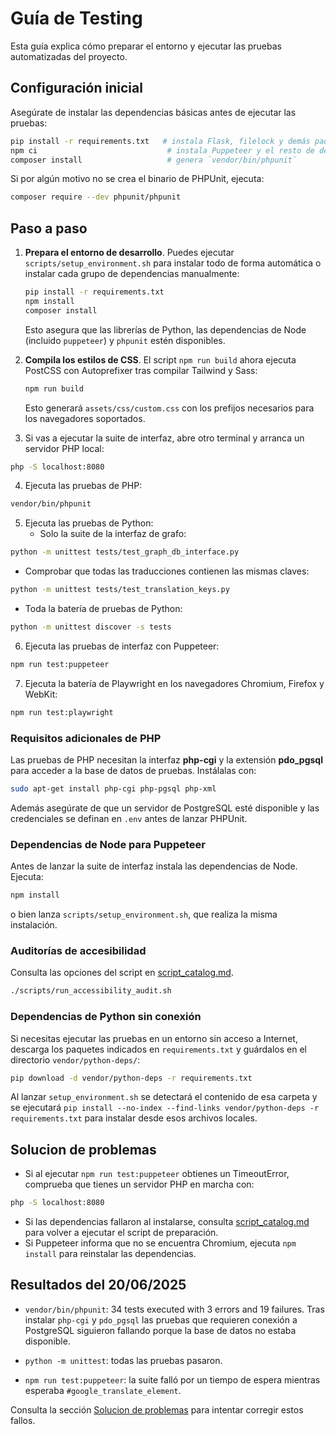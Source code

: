 # Guía de Testing

Esta guía explica cómo preparar el entorno y ejecutar las pruebas automatizadas del proyecto.

## Configuración inicial

Asegúrate de instalar las dependencias básicas antes de ejecutar las pruebas:

```bash
pip install -r requirements.txt   # instala Flask, filelock y demás paquetes de Python
npm ci                             # instala Puppeteer y el resto de dependencias de Node
composer install                   # genera `vendor/bin/phpunit`
```

Si por algún motivo no se crea el binario de PHPUnit, ejecuta:

```bash
composer require --dev phpunit/phpunit
```

## Paso a paso

1. **Prepara el entorno de desarrollo**. Puedes ejecutar `scripts/setup_environment.sh` para instalar todo de forma automática o instalar cada grupo de dependencias manualmente:

   ```bash
   pip install -r requirements.txt
   npm install
   composer install
   ```

   Esto asegura que las librerías de Python, las dependencias de Node (incluido `puppeteer`) y `phpunit` estén disponibles.

2. **Compila los estilos de CSS**. El script `npm run build` ahora ejecuta PostCSS con Autoprefixer tras compilar Tailwind y Sass:

   ```bash
   npm run build
   ```

   Esto generará `assets/css/custom.css` con los prefijos necesarios para los navegadores soportados.

3. Si vas a ejecutar la suite de interfaz, abre otro terminal y arranca un servidor PHP local:

```bash
php -S localhost:8080
```

4. Ejecuta las pruebas de PHP:

```bash
vendor/bin/phpunit
```

5. Ejecuta las pruebas de Python:
   - Solo la suite de la interfaz de grafo:

```bash
python -m unittest tests/test_graph_db_interface.py
```

   - Comprobar que todas las traducciones contienen las mismas claves:

```bash
python -m unittest tests/test_translation_keys.py
```

- Toda la batería de pruebas de Python:

```bash
python -m unittest discover -s tests
```

6. Ejecuta las pruebas de interfaz con Puppeteer:

```bash
npm run test:puppeteer
```

7. Ejecuta la batería de Playwright en los navegadores Chromium, Firefox y WebKit:

```bash
npm run test:playwright
```

### Requisitos adicionales de PHP

Las pruebas de PHP necesitan la interfaz **php-cgi** y la extensión
**pdo_pgsql** para acceder a la base de datos de pruebas. Instálalas con:

```bash
sudo apt-get install php-cgi php-pgsql php-xml
```

Además asegúrate de que un servidor de PostgreSQL esté disponible y las
credenciales se definan en `.env` antes de lanzar PHPUnit.

### Dependencias de Node para Puppeteer

Antes de lanzar la suite de interfaz instala las dependencias de Node. Ejecuta:

```bash
npm install
```

o bien lanza `scripts/setup_environment.sh`, que realiza la misma instalación.

### Auditorías de accesibilidad

Consulta las opciones del script en [script_catalog.md](script_catalog.md).

```bash
./scripts/run_accessibility_audit.sh
```

### Dependencias de Python sin conexión

Si necesitas ejecutar las pruebas en un entorno sin acceso a Internet, descarga
los paquetes indicados en `requirements.txt` y guárdalos en el directorio
`vendor/python-deps/`:

```bash
pip download -d vendor/python-deps -r requirements.txt
```

Al lanzar `setup_environment.sh` se detectará el contenido de esa carpeta y se
ejecutará `pip install --no-index --find-links vendor/python-deps -r
requirements.txt` para instalar desde esos archivos locales.

## Solucion de problemas

- Si al ejecutar `npm run test:puppeteer` obtienes un TimeoutError, comprueba que tienes un servidor PHP en marcha con:

```bash
php -S localhost:8080
```

- Si las dependencias fallaron al instalarse, consulta [script_catalog.md](script_catalog.md) para volver a ejecutar el script de preparación.
- Si Puppeteer informa que no se encuentra Chromium, ejecuta `npm install` para reinstalar las dependencias.

## Resultados del 20/06/2025

- `vendor/bin/phpunit`: 34 tests executed with 3 errors and 19 failures. Tras instalar `php-cgi` y `pdo_pgsql` las pruebas que requieren conexión a PostgreSQL siguieron fallando porque la base de datos no estaba disponible.

- `python -m unittest`: todas las pruebas pasaron.

- `npm run test:puppeteer`: la suite falló por un tiempo de espera mientras esperaba `#google_translate_element`.

Consulta la sección [Solucion de problemas](#solucion-de-problemas) para intentar corregir estos fallos.
